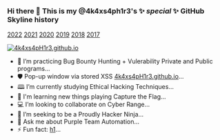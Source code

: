 ### Hi there 👋 This is my @4k4xs4ph1r3's ✨ _special_ ✨ GitHub Skyline history

[2022](https://skyline.github.com/4k4xs4ph1r3/2022)
[2021](https://skyline.github.com/4k4xs4ph1r3/2021)
[2020](https://skyline.github.com/4k4xs4ph1r3/2020)
[2019](https://skyline.github.com/4k4xs4ph1r3/2019)
[2018](https://skyline.github.com/4k4xs4ph1r3/2018)
[2017](https://skyline.github.com/4k4xs4ph1r3/2018)


[![4k4xs4pH1r3.github.io](https://github.githubassets.com/images/spinners/octocat-spinner-128.gif)](https://4k4xs4pH1r3.github.io)


-  🔭 I’m practicing Bug Bounty Hunting + Vulerability Private and Public programs...
-  🛡️ Pop-up window via stored XSS [4k4xs4pH1r3.github.io](https://4k4xs4pH1r3.github.io)...
-  🕮 I’m currently studying Ethical Hacking Techniques...
-  🚩 I'm learning new things playing Capture the Flag...
-  💻  I’m looking to collaborate on Cyber Range...
-  🥷 I’m seeking to be a Proudly Hacker Ninja...
-  💬 Ask me about Purple Team Automation...
-  ⚡ Fun fact: [h1](https://hackerone.com/akax/year-in-review)...
